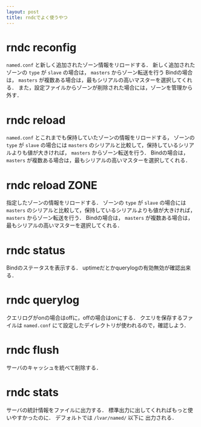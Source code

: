 ```yaml
---
layout: post
title: rndcでよく使うやつ
---
```



# rndc reconfig
`named.conf` と新しく追加されたゾーン情報をリロードする．
新しく追加されたゾーンの `type` が `slave` の場合は， `masters` からゾーン転送を行う
Bindの場合は， `masters` が複数ある場合は，最もシリアルの高いマスターを選択してくれる．
また，設定ファイルからゾーンが削除された場合には，ゾーンを管理から外す．

# rndc reload
`named.conf` とこれまでも保持していたゾーンの情報をリロードする，
ゾーンの `type` が `slave` の場合には `masters` のシリアルと比較して，保持しているシリアルよりも値が大きければ， `masters` からゾーン転送を行う．
Bindの場合は， `masters` が複数ある場合は，最もシリアルの高いマスターを選択してくれる．


# rndc reload ZONE
指定したゾーンの情報をリロードする．
ゾーンの `type` が `slave` の場合には `masters` のシリアルと比較して，保持しているシリアルよりも値が大きければ， `masters` からゾーン転送を行う．
Bindの場合は， `masters` が複数ある場合は，最もシリアルの高いマスターを選択してくれる．


# rndc status
Bindのステータスを表示する．
uptimeだとかquerylogの有効無効が確認出来る．


# rndc querylog
クエリログがonの場合はoffに，offの場合はonにする．
クエリを保存するファイルは `named.conf` にて設定したデイレクトリが使われるので，確認しよう．


# rndc flush
サーバのキャッシュを統べて削除する．

# rndc stats
サーバの統計情報をファイルに出力する．
標準出力に出してくれればもっと使いやすかったのに．
デフォルトでは `/lvar/named/` 以下に 出力される．

